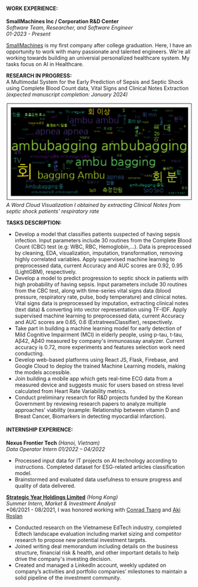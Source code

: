 #### WORK EXPERIENCE:
**SmallMachines Inc / Corporation R&D Center**<br>
*Software Team, Researcher, and Software Engineer*<br>
*01-2023 - Present*

[SmallMachines](https://www.smallmachines.co.kr/default/) is my first company after college graduation. Here, I have an opportunity to work with many passionate and talented engineers. We're all working towards building an universial personalized healthcare system. My tasks focus on AI in Healthcare.

**RESEARCH IN PROGRESS:** <br>
A Multimodal System for the Early Prediction of Sepsis and Septic Shock using Complete Blood Count data, Vital Signs and Clinical Notes Extraction *(expected manuscript completion: January 2024)* <br>

![Respiratory Word Cloud](/assets/rrwordcloud.png) <br>
*A Word Cloud Visualization I obtained by extracting Clinical Notes from septic shock patients' respiratory rate*

**TASKS DESCRIPTION:** <br>
- Develop a model that classifies patients suspected of having sepsis infection. Input parameters include 30 routines from the Complete Blood Count (CBC) test (e.g: WBC, RBC, Hemoglobin,...). Data is preprocessed by cleaning, EDA, visualization, imputation, transformation, removing highly correlated variables. Apply supervised machine learning to preprocessed data, current Accuracy and AUC scores are 0.92, 0.95 (LightGBM), respectively. 
- Develop a model to predict progression to septic shock in patients with high probability of having sepsis. Input parameters include 30 routines from the CBC test, along with time-series vital signs data (blood pressure, respiratory rate, pulse, body temperature) and clinical notes. Vital signs data is preprocessed by imputation, extracting clinical notes (text data) & converting into vector representation using TF-IDF. Apply supervised machine learning to preprocessed data, current Accuracy and AUC scores are 0.65, 0.6 (ExtratreesClassifier), respectively. 
- Take part in building a machine learning model for early detection of Mild Cognitive Impairment (MCI) in elderly people, using p-tau, t-tau, Aβ42, Aβ40 measured by company's immunoassay analyzer. Current accuracy is 0.72, more experiments and features selection work need conducting.
- Develop web-based platforms using React JS, Flask, Firebase, and Google Cloud to deploy the trained Machine Learning models, making the models accessible. 
- Join building a mobile app which gets real-time ECG data from a measured device and suggests music for users based on stress level calculated from Heart Rate Variability metrics.
- Conduct preliminary research for R&D projects funded by the Korean Government by reviewing research papers to analyze multiple approaches' viability (example: Relationship between vitamin D and Breast Cancer, Biomarkers in detecting myocardial infarction).


#### INTERNSHIP EXPERIENCE: <br>

**Nexus Frontier Tech** *(Hanoi, Vietnam)* <br> 
*Data Operator Intern*                                                                                                                   *01/2022 – 04/2022*	
- Processed input data for IT projects on AI technology according to instructions. Completed dataset for ESG-related articles classification model.
- Brainstormed and evaluated data usefulness to ensure progress and quality of data delivered. 

**[Strategic Year Holdings Limited](https://www.linkedin.com/company/strategic-year-holdings/)** *(Hong Kong)*   
*Summer Intern, Market & Investment Analyst*                                                                                
*06/2021 - 08/2021, I was honored working with [Conrad Tsang](https://www.linkedin.com/in/conrad-kwong-yue-tsang-684459202/) and [Aki Roslan](https://www.linkedin.com/in/aki-roslan/)
- Conducted research on the Vietnamese EdTech industry, completed Edtech landscape evaluation including market sizing and competitor research to propose new potential investment targets.
- Joined writing deal memorandum including details on the business structure, financial risk & health, and other important details to help drive the company's investing decision.
- Created and managed a LinkedIn account, weekly updated on company’s activities and portfolio companies’ milestones to maintain a solid pipeline of the investment community. 

